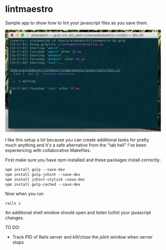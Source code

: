 lintmaestro
============
Sample app to show how to lint your javascript files as you save them. 

![Alt text](https://raw.githubusercontent.com/albab/lintmaestro/master/app/assets/images/preview.png "Lint")

I like this setup a lot because you can create additional tasks for pretty much anything and it's a safe alternative from the "tab hell" I've been experiencing with collaborative Makefiles.

First make sure you have npm installed and these packages install correctly:  
```
npm install gulp --save-dev 
npm install gulp-jshint --save-dev 
npm install jshint-stylish —save-dev
npm install gulp-cached --save-dev 
```

Now when you run 
```
rails s
```

An additional shell window should open and listen to/lint your javascript changes.


TO DO:
- Track PID of Rails server and kill/close the jslint window when server stops